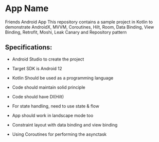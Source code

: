 # App Name
Friends Android App
This repository contains a sample project in Kotlin to demonstrate AndroidX, MVVM, Coroutines, Hilt, Room, Data Binding, View Binding, Retrofit, Moshi, Leak Canary and Repository pattern

## Specifications:

- Android Studio to create the project

- Target SDK is Android 12

- Kotlin Should be used as a programming language

- Code should maintain solid principle

- Code should have DI(Hilt)

- For state handling, need to use state & flow

- App should work in landscape mode too

- Constraint layout with data binding and view binding

- Using Coroutines for performing the asynctask



